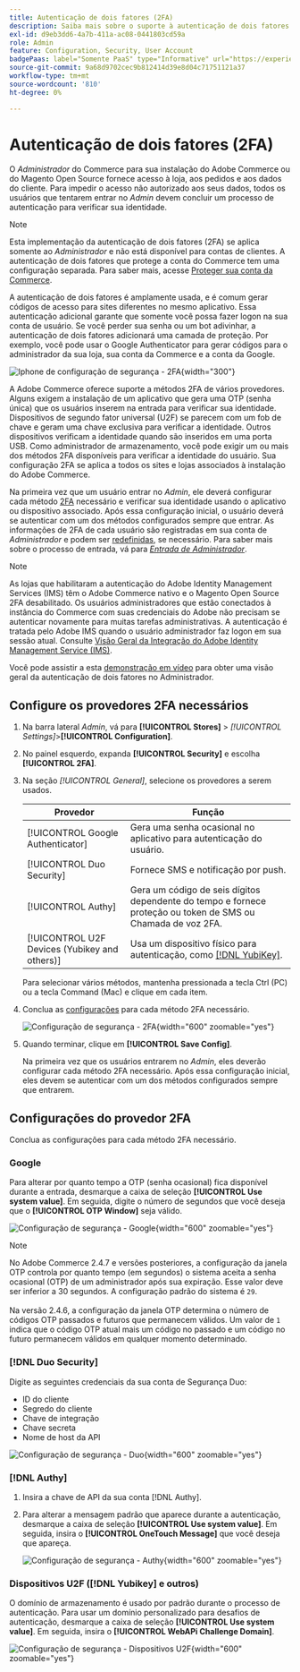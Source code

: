 ```yaml
---
title: Autenticação de dois fatores (2FA)
description: Saiba mais sobre o suporte à autenticação de dois fatores para garantir a segurança do sistema e dos dados.
exl-id: d9eb3dd6-4a7b-411a-ac08-0441803cd59a
role: Admin
feature: Configuration, Security, User Account
badgePaas: label="Somente PaaS" type="Informative" url="https://experienceleague.adobe.com/en/docs/commerce/user-guides/product-solutions" tooltip="Aplica-se somente a projetos do Adobe Commerce na nuvem (infraestrutura do PaaS gerenciada pela Adobe) e a projetos locais."
source-git-commit: 9a68d9702cec9b812414d39e8d04c71751121a37
workflow-type: tm+mt
source-wordcount: '810'
ht-degree: 0%

---
```


# Autenticação de dois fatores (2FA)

O _Administrador_ do Commerce para sua instalação do Adobe Commerce ou do Magento Open Source fornece acesso à loja, aos pedidos e aos dados do cliente. Para impedir o acesso não autorizado aos seus dados, todos os usuários que tentarem entrar no _Admin_ devem concluir um processo de autenticação para verificar sua identidade.

>[!NOTE]
>
>Esta implementação da autenticação de dois fatores (2FA) se aplica somente ao _Administrador_ e não está disponível para contas de clientes. A autenticação de dois fatores que protege a conta do Commerce tem uma configuração separada. Para saber mais, acesse [Proteger sua conta da Commerce](../getting-started/commerce-account-secure.md).

A autenticação de dois fatores é amplamente usada, e é comum gerar códigos de acesso para sites diferentes no mesmo aplicativo. Essa autenticação adicional garante que somente você possa fazer logon na sua conta de usuário. Se você perder sua senha ou um bot adivinhar, a autenticação de dois fatores adicionará uma camada de proteção. Por exemplo, você pode usar o Google Authenticator para gerar códigos para o administrador da sua loja, sua conta da Commerce e a conta da Google.

![Iphone de configuração de segurança - 2FA](./assets/google-authenticator-iphone.png){width="300"}

A Adobe Commerce oferece suporte a métodos 2FA de vários provedores. Alguns exigem a instalação de um aplicativo que gera uma OTP (senha única) que os usuários inserem na entrada para verificar sua identidade. Dispositivos de segundo fator universal (U2F) se parecem com um fob de chave e geram uma chave exclusiva para verificar a identidade. Outros dispositivos verificam a identidade quando são inseridos em uma porta USB. Como administrador de armazenamento, você pode exigir um ou mais dos métodos 2FA disponíveis para verificar a identidade do usuário. Sua configuração 2FA se aplica a todos os sites e lojas associados à instalação do Adobe Commerce.

Na primeira vez que um usuário entrar no _Admin_, ele deverá configurar cada método [2FA](../configuration-reference/security/2fa.md) necessário e verificar sua identidade usando o aplicativo ou dispositivo associado. Após essa configuração inicial, o usuário deverá se autenticar com um dos métodos configurados sempre que entrar. As informações de 2FA de cada usuário são registradas em sua conta de _Administrador_ e podem ser [redefinidas](security-two-factor-authentication-manage.md), se necessário. Para saber mais sobre o processo de entrada, vá para [_Entrada de Administrador_](../getting-started/admin-signin.md).

>[!NOTE]
>
>As lojas que habilitaram a autenticação do Adobe Identity Management Services (IMS) têm o Adobe Commerce nativo e o Magento Open Source 2FA desabilitado. Os usuários administradores que estão conectados à instância do Commerce com suas credenciais do Adobe não precisam se autenticar novamente para muitas tarefas administrativas. A autenticação é tratada pelo Adobe IMS quando o usuário administrador faz logon em sua sessão atual. Consulte [Visão Geral da Integração do Adobe Identity Management Service (IMS)](https://experienceleague.adobe.com/docs/commerce-admin/start/admin/ims/adobe-ims-integration-overview.html).

Você pode assistir a esta [demonstração em vídeo](https://video.tv.adobe.com/v/339104?quality=12&learn=on) para obter uma visão geral da autenticação de dois fatores no Administrador.

## Configure os provedores 2FA necessários

1. Na barra lateral _Admin_, vá para **[!UICONTROL Stores]** > _[!UICONTROL Settings]_>**[!UICONTROL Configuration]**.

1. No painel esquerdo, expanda **[!UICONTROL Security]** e escolha **[!UICONTROL 2FA]**.

1. Na seção _[!UICONTROL General]_, selecione os provedores a serem usados.

   | Provedor | Função |
   |--- |--- |
   | [!UICONTROL Google Authenticator] | Gera uma senha ocasional no aplicativo para autenticação do usuário. |
   | [!UICONTROL Duo Security] | Fornece SMS e notificação por push. |
   | [!UICONTROL Authy] | Gera um código de seis dígitos dependente do tempo e fornece proteção ou token de SMS ou Chamada de voz 2FA. |
   | [!UICONTROL U2F Devices (Yubikey and others)] | Usa um dispositivo físico para autenticação, como [[!DNL YubiKey]](https://www.yubico.com/). |

   Para selecionar vários métodos, mantenha pressionada a tecla Ctrl (PC) ou a tecla Command (Mac) e clique em cada item.

1. Conclua as [configurações](../configuration-reference/security/2fa.md) para cada método 2FA necessário.

   ![Configuração de segurança - 2FA](../configuration-reference/security/assets/2fa-general.png){width="600" zoomable="yes"}

1. Quando terminar, clique em **[!UICONTROL Save Config]**.

   Na primeira vez que os usuários entrarem no _Admin_, eles deverão configurar cada método 2FA necessário. Após essa configuração inicial, eles devem se autenticar com um dos métodos configurados sempre que entrarem.

## Configurações do provedor 2FA

Conclua as configurações para cada método 2FA necessário.

### Google

Para alterar por quanto tempo a OTP (senha ocasional) fica disponível durante a entrada, desmarque a caixa de seleção **[!UICONTROL Use system value]**. Em seguida, digite o número de segundos que você deseja que o **[!UICONTROL OTP Window]** seja válido.

![Configuração de segurança - Google](../configuration-reference/security/assets/2fa-google.png){width="600" zoomable="yes"}

>[!NOTE]
>
>No Adobe Commerce 2.4.7 e versões posteriores, a configuração da janela OTP controla por quanto tempo (em segundos) o sistema aceita a senha ocasional (OTP) de um administrador após sua expiração. Esse valor deve ser inferior a 30 segundos. A configuração padrão do sistema é `29`.<br><br> Na versão 2.4.6, a configuração da janela OTP determina o número de códigos OTP passados e futuros que permanecem válidos. Um valor de `1` indica que o código OTP atual mais um código no passado e um código no futuro permanecem válidos em qualquer momento determinado.

### [!DNL Duo Security]

Digite as seguintes credenciais da sua conta de Segurança Duo:

- ID do cliente
- Segredo do cliente
- Chave de integração
- Chave secreta
- Nome de host da API

![Configuração de segurança - Duo](../configuration-reference/security/assets/2fa-duo-security.png){width="600" zoomable="yes"}

### [!DNL Authy]

1. Insira a chave de API da sua conta [!DNL Authy].

1. Para alterar a mensagem padrão que aparece durante a autenticação, desmarque a caixa de seleção **[!UICONTROL Use system value]**. Em seguida, insira o **[!UICONTROL OneTouch Message]** que você deseja que apareça.

   ![Configuração de segurança - Authy](../configuration-reference/security/assets/2fa-authy.png){width="600" zoomable="yes"}

### Dispositivos U2F ([!DNL Yubikey] e outros)

O domínio de armazenamento é usado por padrão durante o processo de autenticação. Para usar um domínio personalizado para desafios de autenticação, desmarque a caixa de seleção **[!UICONTROL Use system value]**. Em seguida, insira o **[!UICONTROL WebAPi Challenge Domain]**.

![Configuração de segurança - Dispositivos U2F](../configuration-reference/security/assets/2fa-u2f-key.png){width="600" zoomable="yes"}
